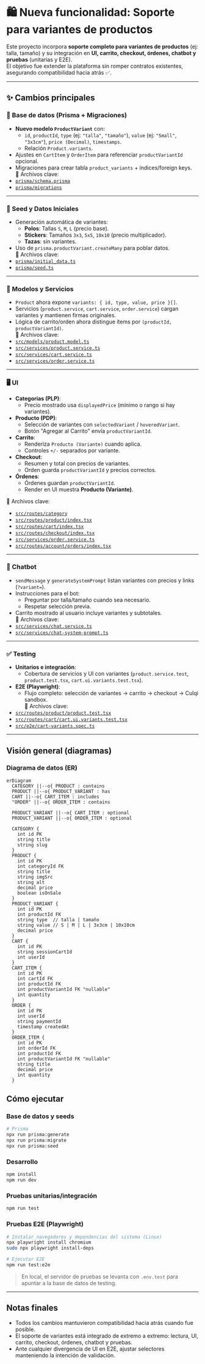 # 🛍️ Nueva funcionalidad: Soporte para variantes de productos

Este proyecto incorpora **soporte completo para variantes de productos** (ej: talla, tamaño) y su integración en **UI, carrito, checkout, órdenes, chatbot y pruebas** (unitarias y E2E).  
El objetivo fue extender la plataforma sin romper contratos existentes, asegurando compatibilidad hacia atrás ✅.

---

## ✨ Cambios principales

### 🔧 Base de datos (Prisma + Migraciones)
- **Nuevo modelo `ProductVariant`** con:
  - `id`, `productId`, `type` (ej: `"talla"`, `"tamaño"`), `value` (ej: `"Small"`, `"3x3cm"`), `price (Decimal)`, `timestamps`.
  - Relación `Product.variants`.
- Ajustes en `CartItem` y `OrderItem` para referenciar `productVariantId` opcional.
- Migraciones para crear tabla `product_variants` + índices/foreign keys.  
📂 Archivos clave:
- [`prisma/schema.prisma`](prisma/schema.prisma)  
- [`prisma/migrations`](prisma/migrations)

---

### 🌱 Seed y Datos Iniciales
- Generación automática de variantes:
  - **Polos**: Tallas `S`, `M`, `L` (precio base).  
  - **Stickers**: Tamaños `3x3`, `5x5`, `10x10` (precio multiplicador).  
  - **Tazas**: sin variantes.  
- Uso de `prisma.productVariant.createMany` para poblar datos.  
📂 Archivos clave:
- [`prisma/initial_data.ts`](prisma/initial_data.ts)  
- [`prisma/seed.ts`](prisma/seed.ts)

---

### 🧩 Modelos y Servicios
- `Product` ahora expone `variants: { id, type, value, price }[]`.
- Servicios (`product.service`, `cart.service`, `order.service`) cargan variantes y mantienen firmas originales.
- Lógica de carrito/orden ahora distingue ítems por `(productId, productVariantId)`.  
📂 Archivos clave:
- [`src/models/product.model.ts`](src/models/product.model.ts)  
- [`src/services/product.service.ts`](src/services/product.service.ts)  
- [`src/services/cart.service.ts`](src/services/cart.service.ts)  
- [`src/services/order.service.ts`](src/services/order.service.ts)

---

### 🖥️ UI 
- **Categorías (PLP)**:
  - Precio mostrado usa `displayedPrice` (mínimo o rango si hay variantes).
- **Producto (PDP)**:
  - Selección de variantes con `selectedVariant` / `hoveredVariant`.
  - Botón "Agregar al Carrito" envía `productVariantId`.
- **Carrito**:
  - Renderiza `Producto (Variante)` cuando aplica.
  - Controles `+/-` separados por variante.
- **Checkout**:
  - Resumen y total con precios de variantes.
  - Orden guarda `productVariantId` y precios correctos.  
- **Órdenes**:
  - Órdenes guardan `productVariantId`.  
  - Render en UI muestra **Producto (Variante)**.  

📂 Archivos clave:
- [`src/routes/category`](src/routes/category)  
- [`src/routes/product/index.tsx`](src/routes/product/index.tsx)  
- [`src/routes/cart/index.tsx`](src/routes/cart/index.tsx)  
- [`src/routes/checkout/index.tsx`](src/routes/checkout/index.tsx)
- [`src/services/order.service.ts`](src/services/order.service.ts)
- [`src/routes/account/orders/index.tsx`](src/routes/account/orders/index.tsx)

---

### 🤖 Chatbot
- `sendMessage` y `generateSystemPrompt` listan variantes con precios y links (`?variant=`).
- Instrucciones para el bot:
  - Preguntar por talla/tamaño cuando sea necesario.
  - Respetar selección previa.
- Carrito mostrado al usuario incluye variantes y subtotales.  
📂 Archivos clave:
- [`src/services/chat.service.ts`](src/services/chat.service.ts)  
- [`src/services/chat-system-prompt.ts`](src/services/chat-system-prompt.ts)

---

### ✅ Testing
- **Unitarios e integración**:
  - Cobertura de servicios y UI con variantes (`product.service.test`, `product.test.tsx`, `cart.ui.variants.test.tsx`).
- **E2E (Playwright)**:
  - Flujo completo: selección de variantes → carrito → checkout → Culqi sandbox.  
📂 Archivos clave:
- [`src/routes/product/product.test.tsx`](src/routes/product/product.test.tsx)  
- [`src/routes/cart/cart.ui.variants.test.tsx`](src/routes/cart/cart.ui.variants.test.tsx)  
- [`src/e2e/cart-variants.spec.ts`](src/e2e/cart-variants.spec.ts)

---

## Visión general (diagramas)

### Diagrama de datos (ER)

```mermaid
erDiagram
  CATEGORY ||--o{ PRODUCT : contains
  PRODUCT ||--o{ PRODUCT_VARIANT : has
  CART ||--o{ CART_ITEM : includes
  "ORDER" ||--o{ ORDER_ITEM : contains

  PRODUCT_VARIANT ||--o{ CART_ITEM : optional
  PRODUCT_VARIANT ||--o{ ORDER_ITEM : optional

  CATEGORY {
    int id PK
    string title
    string slug
  }
  PRODUCT {
    int id PK
    int categoryId FK
    string title
    string imgSrc
    string alt
    decimal price
    boolean isOnSale
  }
  PRODUCT_VARIANT {
    int id PK
    int productId FK
    string type  // talla | tamaño
    string value // S | M | L | 3x3cm | 10x10cm
    decimal price
  }
  CART {
    int id PK
    string sessionCartId
    int userId
  }
  CART_ITEM {
    int id PK
    int cartId FK
    int productId FK
    int productVariantId FK "nullable"
    int quantity
  }
  ORDER {
    int id PK
    int userId
    string paymentId
    timestamp createdAt
  }
  ORDER_ITEM {
    int id PK
    int orderId FK
    int productId FK
    int productVariantId FK "nullable"
    string title
    decimal price
    int quantity
  }
```
## Cómo ejecutar



### Base de datos y seeds

```bash
# Prisma
npx run prisma:generate
npx run prisma:migrate
npx run prisma:seed
```
### Desarrollo

```bash
npm install
npm run dev
```
### Pruebas unitarias/integración

```bash
npm run test
```
### Pruebas E2E (Playwright)

```bash
# Instalar navegadores y dependencias del sistema (Linux)
npx playwright install chromium
sudo npx playwright install-deps

# Ejecutar E2E
npm run test:e2e
```

> En local, el servidor de pruebas se levanta con `.env.test` para apuntar a la base de datos de testing.

---

## Notas finales
- Todos los cambios mantuvieron compatibilidad hacia atrás cuando fue posible.
- El soporte de variantes está integrado de extremo a extremo: lectura, UI, carrito, checkout, órdenes, chatbot y pruebas.
- Ante cualquier divergencia de UI en E2E, ajustar selectores manteniendo la intención de validación.